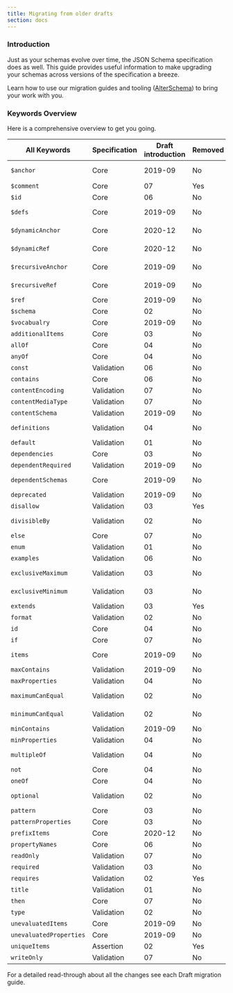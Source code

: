 ```yaml
---
title: Migrating from older drafts
section: docs
---
```


### Introduction

Just as your schemas evolve over time, the JSON Schema specification does as well. This guide provides useful information to make upgrading your schemas across versions of the specification a breeze.

Learn how to use our migration guides and tooling ([AlterSchema](https://alterschema.sourcemeta.com/)) to bring your work with you.

### Keywords Overview

Here is a comprehensive overview to get you going.

| All Keywords            | Specification | Draft introduction | Removed | Changed                        |
| ----------------------- | ------------- | ------------------ | ------- | ------------------------------ |
| `$anchor`               | Core          | 2019-09            | No      | No (updated in 2020)           |
| `$comment`              | Core          | 07                 | Yes     | -                              |
| `$id`                   | Core          | 06                 | No      | Replaced `id`                  |
| `$defs`                 | Core          | 2019-09            | No      | Replaced `definitions`         |
| `$dynamicAnchor`        | Core          | 2020-12            | No      | Replaced `$recursiveAnchor`    |
| `$dynamicRef`           | Core          | 2020-12            | No      | Replaced `$recursiveRef`       |
| `$recursiveAnchor`      | Core          | 2019-09            | No      | Replaced by `$dynamicAnchor`   |
| `$recursiveRef`         | Core          | 2019-09            | No      | Replaced by `$dynamicRef`      |
| `$ref`                  | Core          | 2019-09            | No      | No                             |
| `$schema`               | Core          | 02                 | No      | No                             |
| `$vocabualry`           | Core          | 2019-09            | No      | No                             |
| `additionalItems`       | Core          | 03                 | No      | No                             |
| `allOf`                 | Core          | 04                 | No      | No                             |
| `anyOf`                 | Core          | 04                 | No      | No                             |
| `const`                 | Validation    | 06                 | No      | No                             |
| `contains`              | Core          | 06                 | No      | No                             |
| `contentEncoding`       | Validation    | 07                 | No      | No                             |
| `contentMediaType`      | Validation    | 07                 | No      | No                             |
| `contentSchema`         | Validation    | 2019-09            | No      | No                             |
| `definitions`           | Validation    | 04                 | No      | Replaced by` $defs`            |
| `default`               | Validation    | 01                 | No      | No                             |
| `dependencies`          | Core          | 03                 | No      | No                             |
| `dependentRequired`     | Validation    | 2019-09            | No      | No                             |
| `dependentSchemas`      | Core          | 2019-09            | No      | Replaced `dependencies`        |
| `deprecated`            | Validation    | 2019-09            | No      | No                             |
| `disallow`              | Validation    | 03                 | Yes     | No                             |
| `divisibleBy`           | Validation    | 02                 | No      | Replaced by `multipleOf`       |
| `else`                  | Core          | 07                 | No      | No                             |
| `enum`                  | Validation    | 01                 | No      | No                             |
| `examples`              | Validation    | 06                 | No      | No                             |
| `exclusiveMaximum`      | Validation    | 03                 | No      | Replaced `maximumCanEqual`     |
| `exclusiveMinimum`      | Validation    | 03                 | No      | Replaced `minimumCanEqual`     |
| `extends`               | Validation    | 03                 | Yes     | No                             |
| `format`                | Validation    | 02                 | No      | -                              |
| `id`                    | Core          | 04                 | No      | Replaced by `$id`              |
| `if`                    | Core          | 07                 | No      | No                             |
| `items`                 | Core          | 2019-09            | No      | Replaced by `prefixItems`      |
| `maxContains`           | Validation    | 2019-09            | No      | No                             |
| `maxProperties`         | Validation    | 04                 | No      | No                             |
| `maximumCanEqual`       | Validation    | 02                 | No      | Replaced by `exclusiveMaximum` |
| `minimumCanEqual`       | Validation    | 02                 | No      | Replaced by `exclusiveMinimum` |
| `minContains`           | Validation    | 2019-09            | No      | No                             |
| `minProperties`         | Validation    | 04                 | No      | No                             |
| `multipleOf`            | Validation    | 04                 | No      | Replaced `divisibleBy`         |
| `not`                   | Core          | 04                 | No      | No                             |
| `oneOf`                 | Core          | 04                 | No      | No                             |
| `optional`              | Validation    | 02                 | No      | Replaced by `required`         |
| `pattern`               | Core          | 03                 | No      | No                             |
| `patternProperties`     | Core          | 03                 | No      | No                             |
| `prefixItems`           | Core          | 2020-12            | No      | Replaced `items`               |
| `propertyNames`         | Core          | 06                 | No      | No                             |
| `readOnly`              | Validation    | 07                 | No      | No                             |
| `required`              | Validation    | 03                 | No      | No                             |
| `requires`              | Validation    | 02                 | Yes     | -                              |
| `title`                 | Validation    | 01                 | No      | No                             |
| `then`                  | Core          | 07                 | No      | No                             |
| `type`                  | Validation    | 02                 | No      | No                             |
| `unevaluatedItems`      | Core          | 2019-09            | No      | No                             |
| `unevaluatedProperties` | Core          | 2019-09            | No      | No                             |
| `uniqueItems`           | Assertion     | 02                 | Yes     | No                             |
| `writeOnly`             | Validation    | 07                 | No      | No                             |

For a detailed read-through about all the changes see each Draft migration guide.
